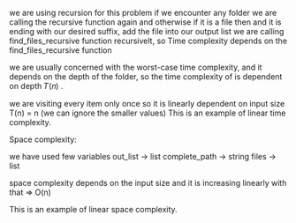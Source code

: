 we are using recursion for this problem
if we encounter any folder we are calling the recursive function again 
and otherwise if it is a file then and it is ending with our desired suffix, add the file into 
our output list
we are calling find_files_recursive function recursivelt, so 
Time complexity depends on the find_files_recursive function

we are usually concerned with the worst-case time complexity, and it depends on the depth of the folder, so 
 the time complexity of is  dependent on depth 𝑇(𝑛) .
 
 we are visiting every item only once
  so it is linearly dependent on input size
  T(n) = n (we can ignore the smaller values)
  This is an example of linear time complexity.
  
  
  
  
  Space complexity:
  
  we have used few variables
  out_list -> list
  complete_path -> string
  files -> list
  
space complexity depends on the input size and it is increasing linearly with that
    => O(n)

This is an example of linear space complexity.